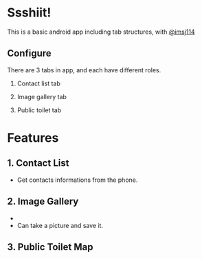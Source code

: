 Ssshiit!
=============
This is a basic android app including tab structures, with [@imsj114](https://github.com/imsj114)

Configure
---------
There are 3 tabs in app, and each have different roles.

1. Contact list tab

2. Image gallery tab

3. Public toilet tab

# Features

## 1. Contact List

-  Get contacts informations from the phone.

## 2. Image Gallery

- 
- Can take a picture and save it.

## 3. Public Toilet Map

